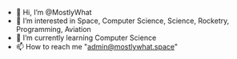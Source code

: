 - 👋 Hi, I’m @MostlyWhat
- 👀 I’m interested in Space, Computer Science, Science, Rocketry, Programming, Aviation
- 🌱 I’m currently learning Computer Science
- 📫 How to reach me "admin@mostlywhat.space"

<!---
MostlyWhat/MostlyWhat is a ✨ special ✨ repository because its `README.md` (this file) appears on your GitHub profile.
You can click the Preview link to take a look at your changes.
--->

